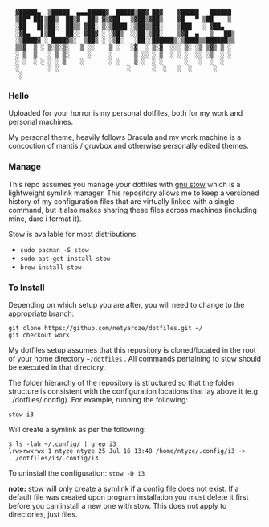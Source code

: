       ▓█████▄  ▒█████  ▄▄▄█████▓  █████▒██▓ ██▓    ▓█████   ██████
      ▒██▀ ██▌▒██▒  ██▒▓  ██▒ ▓▒▓██   ▒▓██▒▓██▒    ▓█   ▀ ▒██    ▒
      ░██   █▌▒██░  ██▒▒ ▓██░ ▒░▒████ ░▒██▒▒██░    ▒███   ░ ▓██▄
      ░▓█▄   ▌▒██   ██░░ ▓██▓ ░ ░▓█▒  ░░██░▒██░    ▒▓█  ▄   ▒   ██▒
      ░▒████▓ ░ ████▓▒░  ▒██▒ ░ ░▒█░   ░██░░██████▒░▒████▒▒██████▒▒
      ▒▒▓  ▒ ░ ▒░▒░▒░   ▒ ░░    ▒ ░   ░▓  ░ ▒░▓  ░░░ ▒░ ░▒ ▒▓▒ ▒ ░
      ░ ▒  ▒   ░ ▒ ▒░     ░     ░      ▒ ░░ ░ ▒  ░ ░ ░  ░░ ░▒  ░ ░
      ░ ░  ░ ░ ░ ░ ▒    ░       ░ ░    ▒ ░  ░ ░      ░   ░  ░  ░
      ░        ░ ░                   ░      ░  ░   ░  ░      ░
       ░
 
 
### Hello
Uploaded for your horror is my personal dotfiles, both for my work and personal machines.

My personal theme, heavily follows Dracula and my work machine is a concoction of mantis / gruvbox and otherwise personally edited themes. 

### Manage
This repo assumes you manage your dotfiles with [gnu stow](http://www.gnu.org/software/stow/) which is a lightweight symlink manager.  This repository allows me to keep a versioned history of my configuration files that are virtually linked with a single command, but it also makes sharing these files across machines (including mine, dare i format it). 

Stow is available for most distributions:
-   `sudo pacman -S stow`
-   `sudo apt-get install stow`
-   `brew install stow`

### To Install

Depending on which setup you are after, you will need to change to the appropriate branch:

    git clone https://github.com/netyaroze/dotfiles.git ~/
    git checkout work

My dotfiles setup assumes that this repository is cloned/located in the root of your home directory `~/dotfiles` . 
All commands pertaining to stow should be executed in that directory. 

The folder hierarchy of the repository is structured so that the folder structure is consistent with the configuration locations that lay above it (e.g ../dotfiles/.config). For example, running the following:

    stow i3

Will create a symlink as per the following:

    $ ls -lah ~/.config/ | grep i3
    lrwxrwxrwx 1 ntyze ntyze 25 Jul 16 13:48 /home/ntyze/.config/i3 -> ../dotfiles/i3/.config/i3

To uninstall the configuration:
	`stow -D i3`

**note:** stow will only create a symlink if a config file does not exist. If a default file was created upon program installation you must delete it first before you can install a new one with stow. This does not apply to directories, just files.
